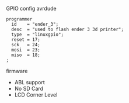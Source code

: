 
GPIO config avrdude

    programmer
      id	= "ender_3";
      desc	= "used to flash ender 3 3d printer";
      type	= "linuxgpio";
      reset	= 17;
      sck	= 24;
      mosi	= 23;
      miso	= 18;
    ;

firmware
- ABL support
- No SD Card
- LCD Corner Level
